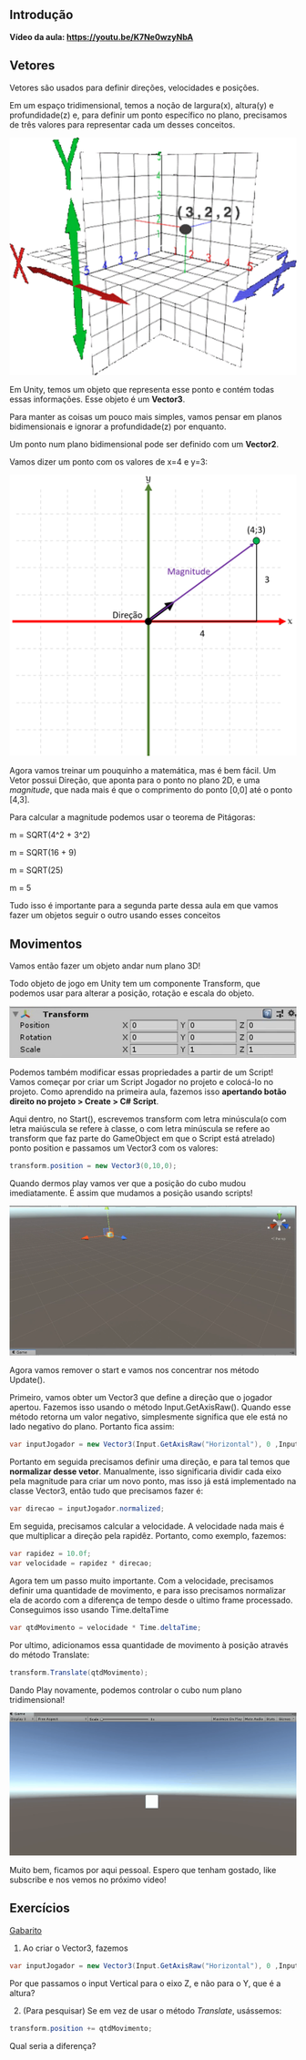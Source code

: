 
## Introdução

**Vídeo da aula: https://youtu.be/K7Ne0wzyNbA**

## Vetores

Vetores são usados para definir direções, velocidades e posições.

Em um espaço tridimensional, temos a noção de largura(x), altura(y) e profundidade(z) e, para definir um ponto específico no plano, precisamos de três valores para representar cada um desses conceitos. 


![Vector3](plano3d.png)

Em Unity, temos um objeto que representa esse ponto e contém todas essas informações. Esse objeto é um **Vector3**.

Para manter as coisas um pouco mais simples, vamos pensar em planos bidimensionais e ignorar a profundidade(z) por enquanto.

Um ponto num plano bidimensional pode ser definido com um **Vector2**.

Vamos dizer um ponto com os valores de x=4 e y=3:

![Vector2_4_3](vector2.PNG)

Agora vamos treinar um pouquinho a matemática, mas é bem fácil. Um Vetor possui Direção, que aponta para o ponto no plano 2D, e uma *magnitude*, que nada mais é que o comprimento do ponto [0,0] até o ponto [4,3].

Para calcular a magnitude podemos usar o teorema de Pitágoras:

m = SQRT(4^2 + 3^2)

m = SQRT(16 + 9)

m = SQRT(25)

m = 5


Tudo isso é importante para a segunda parte dessa aula em que vamos fazer um objetos seguir o outro usando esses conceitos

## Movimentos

Vamos então fazer um objeto andar num plano 3D!

Todo objeto de jogo em Unity tem um componente Transform, que podemos usar para alterar a posição, rotação e escala do objeto. 

![Transform](transform.png)




Podemos também modificar essas propriedades a partir de um Script! Vamos começar por criar um Script Jogador no projeto e colocá-lo no projeto. Como aprendido na primeira aula, fazemos isso **apertando botão direito no projeto > Create > C# Script**.

Aqui dentro, no Start(), escrevemos transform com letra minúscula(o com letra maiúscula se refere à classe, o com letra minúscula se refere ao transform que faz parte do GameObject em que o Script está atrelado) ponto position e passamos um Vector3 com os valores:

```cs
transform.position = new Vector3(0,10,0);
```

Quando dermos play vamos ver que a posição do cubo mudou imediatamente. É assim que mudamos a posição usando scripts!

![Play](playposicao.PNG)

Agora vamos remover o start e vamos nos concentrar nos método Update().

Primeiro, vamos obter um Vector3 que define a direção que o jogador apertou. Fazemos isso usando o método Input.GetAxisRaw(). Quando esse método retorna um valor negativo, simplesmente significa que ele está no lado negativo do plano. Portanto fica assim:

```cs
var inputJogador = new Vector3(Input.GetAxisRaw("Horizontal"), 0 ,Input.GetAxisRaw("Vertical"));
```

Portanto em seguida precisamos definir uma direção, e para tal temos que **normalizar desse vetor**. Manualmente, isso significaria dividir cada eixo pela magnitude para criar um novo ponto, mas isso já está implementado na classe Vector3, então tudo que precisamos fazer é:

```cs
var direcao = inputJogador.normalized;
```

Em seguida, precisamos calcular a velocidade. A velocidade nada mais é que multiplicar a direção pela rapidêz. Portanto, como exemplo, fazemos:

```cs
var rapidez = 10.0f;
var velocidade = rapidez * direcao;
```

Agora tem um passo muito importante. Com a velocidade, precisamos definir uma quantidade de movimento, e para isso precisamos normalizar ela de acordo com a diferença de tempo desde o ultimo frame processado. Conseguimos isso usando Time.deltaTime

```cs
var qtdMovimento = velocidade * Time.deltaTime;
```

Por ultimo, adicionamos essa quantidade de movimento à posição através do método Translate:

```cs
transform.Translate(qtdMovimento);
```

Dando Play novamente, podemos controlar o cubo num plano tridimensional!

![Fim](fim.gif)

Muito bem, ficamos por aqui pessoal. Espero que tenham gostado, like subscribe e nos vemos no próximo video!


## Exercícios
[Gabarito](Gabarito)

1. Ao criar o Vector3, fazemos

```cs
var inputJogador = new Vector3(Input.GetAxisRaw("Horizontal"), 0 ,Input.GetAxisRaw("Vertical"));
```

Por que passamos o input Vertical para o eixo Z, e não para o Y, que é a altura?

2. (Para pesquisar) Se em vez de usar o método *Translate*, usássemos:

```cs
transform.position += qtdMovimento;
```

Qual seria a diferença?


